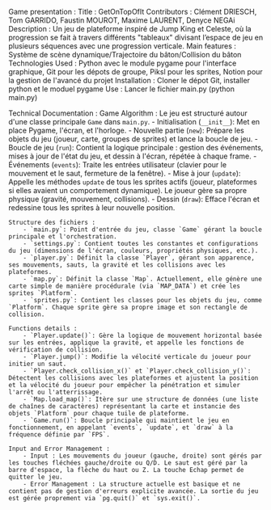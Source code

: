 Game presentation :
    Title : GetOnTopOfIt
    Contributors : Clément DRIESCH, Tom GARRIDO, Faustin MOUROT, Maxime LAURENT, Denyce NEGAi 
    Description : Un jeu de plateforme inspiré de Jump King et Celeste, où la progression se fait à travers différents "tableaux" divisant l’espace de jeu en plusieurs séquences avec une progression verticale.
    Main features : Système de scène dynamique/Trajectoire du bâton/Collision du bâton
    Technologies Used : Python avec le module pygame pour l'interface graphique, Git pour les dépots de groupe, Piksl pour les sprites, Notion pour la gestion de l'avancé du projet
    Installation : Cloner le dépot Git, installer python et le moduel pygame
    Use : Lancer le fichier main.py (python main.py)

Technical Documentation :
    Game Algorithm : 
        Le jeu est structuré autour d'une classe principale `Game` dans `main.py`.
        - Initialisation (`__init__`): Met en place Pygame, l'écran, et l'horloge.
        - Nouvelle partie (`new`): Prépare les objets du jeu (joueur, carte, groupes de sprites) et lance la boucle de jeu.
        - Boucle de jeu (`run`): Contient la logique principale : gestion des événements, mises à jour de l'état du jeu, et dessin à l'écran, répétée à chaque frame.
        - Événements (`events`): Traite les entrées utilisateur (clavier pour le mouvement et le saut, fermeture de la fenêtre).
        - Mise à jour (`update`): Appelle les méthodes `update` de tous les sprites actifs (joueur, plateformes si elles avaient un comportement dynamique). Le joueur gère sa propre physique (gravité, mouvement, collisions).
        - Dessin (`draw`): Efface l'écran et redessine tous les sprites à leur nouvelle position.

    Structure des fichiers :
        - `main.py`: Point d'entrée du jeu, classe `Game` gérant la boucle principale et l'orchestration.
        - `settings.py`: Contient toutes les constantes et configurations du jeu (dimensions de l'écran, couleurs, propriétés physiques, etc.).
        - `player.py`: Définit la classe `Player`, gérant son apparence, ses mouvements, sauts, la gravité et les collisions avec les plateformes.
        - `map.py`: Définit la classe `Map`. Actuellement, elle génère une carte simple de manière procédurale (via `MAP_DATA`) et crée les sprites `Platform`.
        - `sprites.py`: Contient les classes pour les objets du jeu, comme `Platform`. Chaque sprite gère sa propre image et son rectangle de collision.

    Functions details : 
        - `Player.update()`: Gère la logique de mouvement horizontal basée sur les entrées, applique la gravité, et appelle les fonctions de vérification de collision.
        - `Player.jump()`: Modifie la vélocité verticale du joueur pour initier un saut.
        - `Player.check_collision_x()` et `Player.check_collision_y()`: Détectent les collisions avec les plateformes et ajustent la position et la vélocité du joueur pour empêcher la pénétration et simuler l'arrêt ou l'atterrissage.
        - `Map.load_map()`: Itère sur une structure de données (une liste de chaînes de caractères) représentant la carte et instancie des objets `Platform` pour chaque tuile de plateforme.
        - `Game.run()`: Boucle principale qui maintient le jeu en fonctionnement, en appelant `events`, `update`, et `draw` à la fréquence définie par `FPS`.

    Input and Error Management :
        - Input : Les mouvements du joueur (gauche, droite) sont gérés par les touches fléchées gauche/droite ou Q/D. Le saut est géré par la barre d'espace, la flèche du haut ou Z. La touche Echap permet de quitter le jeu.
        - Error Management : La structure actuelle est basique et ne contient pas de gestion d'erreurs explicite avancée. La sortie du jeu est gérée proprement via `pg.quit()` et `sys.exit()`.

